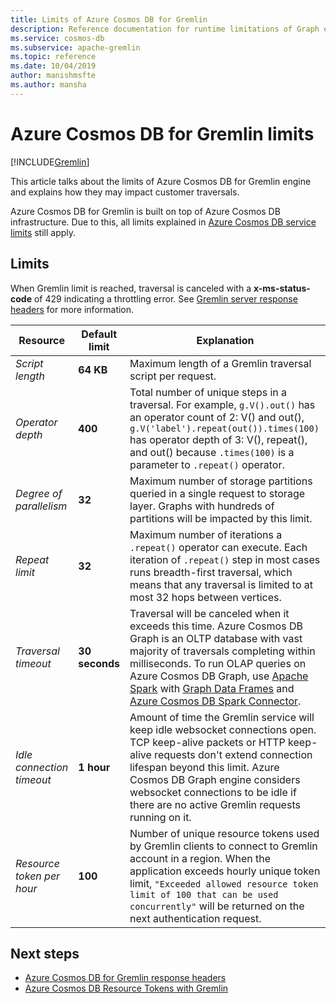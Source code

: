 ```yaml
---
title: Limits of Azure Cosmos DB for Gremlin
description: Reference documentation for runtime limitations of Graph engine
ms.service: cosmos-db
ms.subservice: apache-gremlin
ms.topic: reference
ms.date: 10/04/2019
author: manishmsfte
ms.author: mansha
---
```


# Azure Cosmos DB for Gremlin limits
[!INCLUDE[Gremlin](../includes/appliesto-gremlin.md)]

This article talks about the limits of Azure Cosmos DB for Gremlin engine and explains how they may impact customer traversals.

Azure Cosmos DB for Gremlin is built on top of Azure Cosmos DB infrastructure. Due to this, all limits explained in [Azure Cosmos DB service limits](../concepts-limits.md) still apply.

## Limits

When Gremlin limit is reached, traversal is canceled with a **x-ms-status-code** of 429 indicating a throttling error. See [Gremlin server response headers](gremlin-limits.md) for more information.

**Resource**	| **Default limit** | **Explanation**
--- | --- | ---
*Script length* | **64 KB** | Maximum length of a Gremlin traversal script per request.
*Operator depth* | **400** |  Total number of unique steps in a traversal. For example, ```g.V().out()``` has an operator count of 2: V() and out(), ```g.V('label').repeat(out()).times(100)``` has operator depth of 3: V(), repeat(), and out() because ```.times(100)``` is a parameter to ```.repeat()``` operator.
*Degree of parallelism* | **32** | Maximum number of storage partitions queried in a single request to storage layer. Graphs with hundreds of partitions will be impacted by this limit.
*Repeat limit* | **32** | Maximum number of iterations a ```.repeat()``` operator can execute. Each iteration of ```.repeat()``` step in most cases runs breadth-first traversal, which means that any traversal is limited to at most 32 hops between vertices.
*Traversal timeout* | **30 seconds** | Traversal will be canceled when it exceeds this time. Azure Cosmos DB Graph is an OLTP database with vast majority of traversals completing within milliseconds. To run OLAP queries on Azure Cosmos DB Graph, use [Apache Spark](https://azure.microsoft.com/services/cosmos-db/) with [Graph Data Frames](https://spark.apache.org/docs/latest/sql-programming-guide.html#datasets-and-dataframes) and [Azure Cosmos DB Spark Connector](https://github.com/Azure/azure-cosmosdb-spark).
*Idle connection timeout* | **1 hour** | Amount of time the Gremlin service will keep idle websocket connections open. TCP keep-alive packets or HTTP keep-alive requests don't extend connection lifespan beyond this limit. Azure Cosmos DB Graph engine considers websocket connections to be idle if there are no active Gremlin requests running on it.
*Resource token per hour* | **100** | Number of unique resource tokens used by Gremlin clients to connect to Gremlin account in a region. When the application exceeds hourly unique token limit, `"Exceeded allowed resource token limit of 100 that can be used concurrently"` will be returned on the next authentication request.

## Next steps
* [Azure Cosmos DB for Gremlin response headers](gremlin-headers.md)
* [Azure Cosmos DB Resource Tokens with Gremlin](how-to-use-resource-tokens-gremlin.md)
